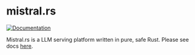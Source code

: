 # mistral.rs
[![Documentation](https://github.com/EricLBuehler/mistral.rs/actions/workflows/docs.yml/badge.svg)](https://ericlbuehler.github.io/mistral.rs/)

Mistral.rs is a LLM serving platform written in pure, safe Rust. Please see docs [here](https://ericlbuehler.github.io/mistral.rs/).